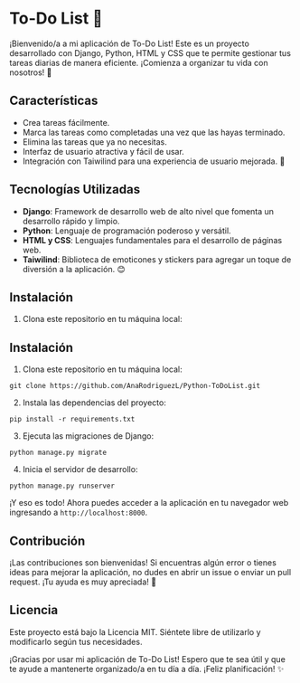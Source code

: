 # To-Do List 📝

¡Bienvenido/a a mi aplicación de To-Do List! Este es un proyecto desarrollado con Django, Python, HTML y CSS que te permite gestionar tus tareas diarias de manera eficiente. ¡Comienza a organizar tu vida con nosotros! 🚀

## Características

- Crea tareas fácilmente.
- Marca las tareas como completadas una vez que las hayas terminado.
- Elimina las tareas que ya no necesitas.
- Interfaz de usuario atractiva y fácil de usar.
- Integración con Taiwilind para una experiencia de usuario mejorada. 🎉

## Tecnologías Utilizadas

- **Django**: Framework de desarrollo web de alto nivel que fomenta un desarrollo rápido y limpio.
- **Python**: Lenguaje de programación poderoso y versátil.
- **HTML y CSS**: Lenguajes fundamentales para el desarrollo de páginas web.
- **Taiwilind**: Biblioteca de emoticones y stickers para agregar un toque de diversión a la aplicación. 😊

## Instalación

1. Clona este repositorio en tu máquina local:

## Instalación

1. Clona este repositorio en tu máquina local:
```
git clone https://github.com/AnaRodriguezL/Python-ToDoList.git
```
2. Instala las dependencias del proyecto:
```
pip install -r requirements.txt
```
3. Ejecuta las migraciones de Django:
```
python manage.py migrate
```
4. Inicia el servidor de desarrollo:
```
python manage.py runserver
```

¡Y eso es todo! Ahora puedes acceder a la aplicación en tu navegador web ingresando a `http://localhost:8000`.

## Contribución

¡Las contribuciones son bienvenidas! Si encuentras algún error o tienes ideas para mejorar la aplicación, no dudes en abrir un issue o enviar un pull request. ¡Tu ayuda es muy apreciada! 🙌

## Licencia

Este proyecto está bajo la Licencia MIT. Siéntete libre de utilizarlo y modificarlo según tus necesidades.

¡Gracias por usar mi aplicación de To-Do List! Espero que te sea útil y que te ayude a mantenerte organizado/a en tu día a día. ¡Feliz planificación! ✨